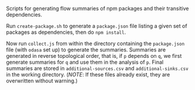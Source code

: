 Scripts for generating flow summaries of npm packages and their transitive dependencies.

Run `create-package.sh` to generate a `package.json` file listing a given set of packages as dependencies, then do `npm install`.

Now run `collect.js` from within the directory containing the `package.json` file (with `odasa` set up) to generate the summaries. Summaries are generated in reverse topological order, that is, if `p` depends on `q`, we first generate summaries for `q` and use them in the analysis of `p`. Final summaries are stored in `additional-sources.csv` and `additional-sinks.csv` in the working directory. (*NOTE*: If these files already exist, they are overwritten without warning.)
